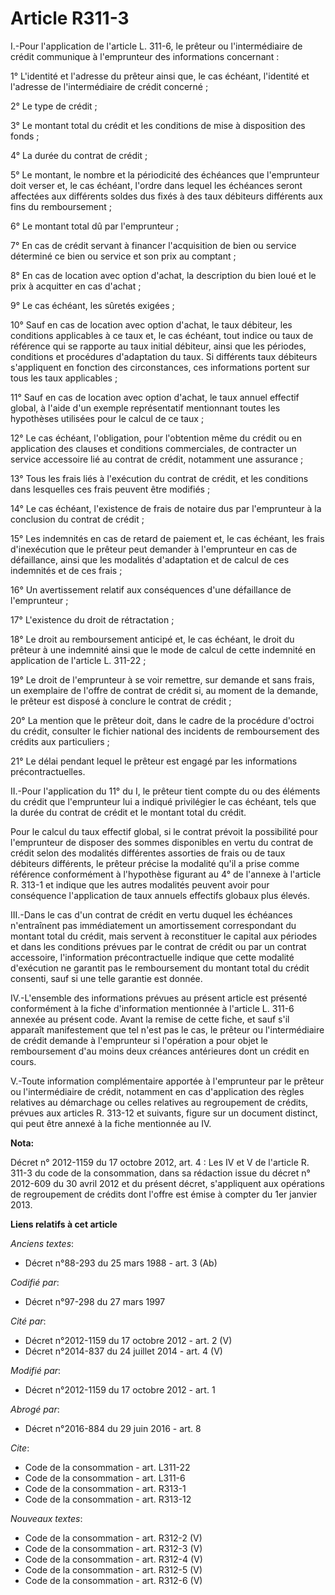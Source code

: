 # Article R311-3

I.-Pour l'application de l'article L. 311-6, le prêteur ou l'intermédiaire de crédit communique à l'emprunteur des
informations concernant : 

1° L'identité et l'adresse du prêteur ainsi que, le cas échéant, l'identité et l'adresse de l'intermédiaire de crédit
concerné ; 

2° Le type de crédit ; 

3° Le montant total du crédit et les conditions de mise à disposition des fonds ; 

4° La durée du contrat de crédit ; 

5° Le montant, le nombre et la périodicité des échéances que l'emprunteur doit verser et, le cas échéant, l'ordre dans lequel
les échéances seront affectées aux différents soldes dus fixés à des taux débiteurs différents aux fins du remboursement ; 

6° Le montant total dû par l'emprunteur ; 

7° En cas de crédit servant à financer l'acquisition de bien ou service déterminé ce bien ou service et son prix au
comptant ; 

8° En cas de location avec option d'achat, la description du bien loué et le prix à acquitter en cas d'achat ; 

9° Le cas échéant, les sûretés exigées ; 

10° Sauf en cas de location avec option d'achat, le taux débiteur, les conditions applicables à ce taux et, le cas échéant,
tout indice ou taux de référence qui se rapporte au taux initial débiteur, ainsi que les périodes, conditions et procédures
d'adaptation du taux. Si différents taux débiteurs s'appliquent en fonction des circonstances, ces informations portent sur
tous les taux applicables ; 

11° Sauf en cas de location avec option d'achat, le taux annuel effectif global, à l'aide d'un exemple représentatif
mentionnant toutes les hypothèses utilisées pour le calcul de ce taux ; 

12° Le cas échéant, l'obligation, pour l'obtention même du crédit ou en application des clauses et conditions commerciales,
de contracter un service accessoire lié au contrat de crédit, notamment une assurance ; 

13° Tous les frais liés à l'exécution du contrat de crédit, et les conditions dans lesquelles ces frais peuvent être
modifiés ; 

14° Le cas échéant, l'existence de frais de notaire dus par l'emprunteur à la conclusion du contrat de crédit ; 

15° Les indemnités en cas de retard de paiement et, le cas échéant, les frais d'inexécution que le prêteur peut demander à
l'emprunteur en cas de défaillance, ainsi que les modalités d'adaptation et de calcul de ces indemnités et de ces frais ; 

16° Un avertissement relatif aux conséquences d'une défaillance de l'emprunteur ; 

17° L'existence du droit de rétractation ; 

18° Le droit au remboursement anticipé et, le cas échéant, le droit du prêteur à une indemnité ainsi que le mode de calcul de
cette indemnité en application de l'article L. 311-22 ; 

19° Le droit de l'emprunteur à se voir remettre, sur demande et sans frais, un exemplaire de l'offre de contrat de crédit si,
au moment de la demande, le prêteur est disposé à conclure le contrat de crédit ; 

20° La mention que le prêteur doit, dans le cadre de la procédure d'octroi du crédit, consulter le fichier national des
incidents de remboursement des crédits aux particuliers ; 

21° Le délai pendant lequel le prêteur est engagé par les informations précontractuelles. 

II.-Pour l'application du 11° du I, le prêteur tient compte du ou des éléments du crédit que l'emprunteur lui a indiqué
privilégier le cas échéant, tels que la durée du contrat de crédit et le montant total du crédit. 

Pour le calcul du taux effectif global, si le contrat prévoit la possibilité pour l'emprunteur de disposer des sommes
disponibles en vertu du contrat de crédit selon des modalités différentes assorties de frais ou de taux débiteurs différents,
le prêteur précise la modalité qu'il a prise comme référence conformément à l'hypothèse figurant au 4° de l'annexe à
l'article R. 313-1 et indique que les autres modalités peuvent avoir pour conséquence l'application de taux annuels effectifs
globaux plus élevés. 

III.-Dans le cas d'un contrat de crédit en vertu duquel les échéances n'entraînent pas immédiatement un amortissement
correspondant du montant total du crédit, mais servent à reconstituer le capital aux périodes et dans les conditions prévues
par le contrat de crédit ou par un contrat accessoire, l'information précontractuelle indique que cette modalité d'exécution
ne garantit pas le remboursement du montant total du crédit consenti, sauf si une telle garantie est donnée. 

IV.-L'ensemble des informations prévues au présent article est présenté conformément à la fiche d'information mentionnée à
l'article L. 311-6 annexée au présent code. Avant la remise de cette fiche, et sauf s'il apparaît manifestement que tel n'est
pas le cas, le prêteur ou l'intermédiaire de crédit demande à l'emprunteur si l'opération a pour objet le remboursement d'au
moins deux créances antérieures dont un crédit en cours. 

V.-Toute information complémentaire apportée à l'emprunteur par le prêteur ou l'intermédiaire de crédit, notamment en cas
d'application des règles relatives au démarchage ou celles relatives au regroupement de crédits, prévues aux articles R.
313-12 et suivants, figure sur un document distinct, qui peut être annexé à la fiche mentionnée au IV.

**Nota:**

Décret n° 2012-1159 du 17 octobre 2012, art. 4 : Les IV et V de l'article R. 311-3 du code de la consommation, dans sa
rédaction issue du décret n° 2012-609 du 30 avril 2012 et du présent décret, s'appliquent aux opérations de regroupement de
crédits dont l'offre est émise à compter du 1er janvier 2013.

**Liens relatifs à cet article**

_Anciens textes_:

  - Décret n°88-293 du 25 mars 1988 - art. 3 (Ab)

_Codifié par_:

  - Décret n°97-298 du 27 mars 1997

_Cité par_:

  - Décret n°2012-1159 du 17 octobre 2012 - art. 2 (V)
  - Décret n°2014-837 du 24 juillet 2014 - art. 4 (V)

_Modifié par_:

  - Décret n°2012-1159 du 17 octobre 2012 - art. 1

_Abrogé par_:

  - Décret n°2016-884 du 29 juin 2016 - art. 8

_Cite_:

  - Code de la consommation - art. L311-22
  - Code de la consommation - art. L311-6
  - Code de la consommation - art. R313-1
  - Code de la consommation - art. R313-12

_Nouveaux textes_:

  - Code de la consommation - art. R312-2 (V)
  - Code de la consommation - art. R312-3 (V)
  - Code de la consommation - art. R312-4 (V)
  - Code de la consommation - art. R312-5 (V)
  - Code de la consommation - art. R312-6 (V)
